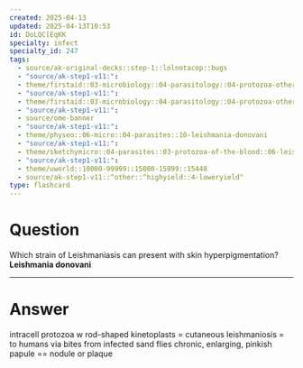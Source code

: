 ```yaml
---
created: 2025-04-13
updated: 2025-04-13T10:53
id: DoLQC[EqKK
specialty: infect
specialty_id: 247
tags:
  - source/ak-original-decks::step-1::lolnotacop::bugs
  - "source/ak-step1-v11:": 
  - theme/firstaid::03-microbiology::04-parasitology::04-protozoa-others
  - "source/ak-step1-v11:": 
  - theme/firstaid::03-microbiology::04-parasitology::04-protozoa-others::leishmania
  - "source/ak-step1-v11:": 
  - source/ome-banner
  - "source/ak-step1-v11:": 
  - theme/physeo::06-micro::04-parasites::10-leishmania-donovani
  - "source/ak-step1-v11:": 
  - theme/sketchymicro::04-parasites::03-protozoa-of-the-blood::06-leishmania-braziliensis-&-donovani
  - "source/ak-step1-v11:": 
  - theme/uworld::10000-99999::15000-15999::15448
  - source/ak-step1-v11::^other::^highyield::4-loweryield"
type: flashcard
---
```


# Question
Which strain of Leishmaniasis can present with skin hyperpigmentation?   **Leishmania donovani**

---

# Answer
intracell protozoa w rod-shaped kinetoplasts = cutaneous leishmaniosis = to humans via bites from infected sand flies chronic, enlarging, pinkish papule == nodule or plaque